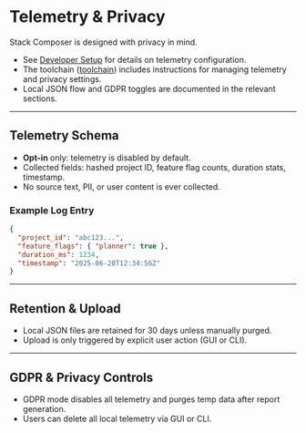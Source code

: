 # Telemetry & Privacy

Stack Composer is designed with privacy in mind.

- See [Developer Setup](../../developer-extensibility-docs/dev-setup.md) for details on telemetry configuration.
- The toolchain ([toolchain](../../toolchain.md)) includes instructions for managing telemetry and privacy settings.
- Local JSON flow and GDPR toggles are documented in the relevant sections.

---

## Telemetry Schema

- **Opt-in** only: telemetry is disabled by default.
- Collected fields: hashed project ID, feature flag counts, duration stats, timestamp.
- No source text, PII, or user content is ever collected.

### Example Log Entry

```json
{
  "project_id": "abc123...",
  "feature_flags": { "planner": true },
  "duration_ms": 1234,
  "timestamp": "2025-06-20T12:34:56Z"
}
```

---

## Retention & Upload

- Local JSON files are retained for 30 days unless manually purged.
- Upload is only triggered by explicit user action (GUI or CLI).

---

## GDPR & Privacy Controls

- GDPR mode disables all telemetry and purges temp data after report generation.
- Users can delete all local telemetry via GUI or CLI.

